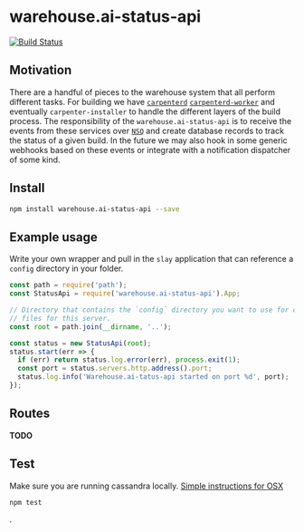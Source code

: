 # warehouse.ai-status-api
[![Build Status](https://travis-ci.org/godaddy/warehouse.ai-status-api.svg?branch=master)](https://travis-ci.org/godaddy/warehouse.ai-status-api)

## Motivation

There are a handful of pieces to the warehouse system that all perform different
tasks. For building we have [`carpenterd`][carpenterd]
[`carpenterd-worker`][carpenterd-worker] and
eventually `carpenter-installer` to handle the different layers of the build
process. The responsibility of the `warehouse.ai-status-api` is to receive the
events from these services over [`NSQ`][nsq] and create database records to
track the status of a given build. In the future we may also hook in some
generic webhooks based on these events or integrate with a notification
dispatcher of some kind.

## Install

```sh
npm install warehouse.ai-status-api --save
```

## Example usage

Write your own wrapper and pull in the `slay` application that can reference
a `config` directory in your folder.

```js
const path = require('path');
const StatusApi = require('warehouse.ai-status-api').App;

// Directory that contains the `config` directory you want to use for config
// files for this server.
const root = path.join(__dirname, '..');

const status = new StatusApi(root);
status.start(err => {
  if (err) return status.log.error(err), process.exit(1);
  const port = status.servers.http.address().port;
  status.log.info('Warehouse.ai-tatus-api started on port %d', port);
});
```

## Routes

__TODO__

## Test

Make sure you are running cassandra locally. [Simple instructions for
OSX](https://gist.github.com/ssmereka/e41d4ad053a547611ba7ef1dac4cc826)

```sh
npm test
```

[nsq]: https://nsq.io/
[carpenterd]: https://github.com/godaddy/carpenterd
[carpenterd-worker]: https://github.com/godaddy/carpenterd-worker
.
